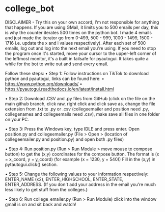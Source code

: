 # college_bot
DISCLAIMER - Try this on your own accord, I'm not responsible for anything that happens. If you are using GMail, it limits you to 500 emails per day, this is why the counter iterates 500 times on the python bot. I made 4 emails and just made the iterator go from 0-499, 500 - 999, 1000 - 1499, 1500 - 1716 i.e. update the x and i values respectively). After each set of 500 emails, log out and log into the next email you're using. If you need to stop the program once it's started, move your cursor to the upper-left corner of the leftmost monitor, it's a built in failsafe for pyautogui. It takes quite a while for the bot to write out and send every email.

Follow these steps:
• Step 1: Follow instructions on TikTok to download python and pyautogui, links can be found here:
	• https://www.python.org/downloads/
	• https://pyautogui.readthedocs.io/en/latest/install.html
	
• Step 2: Download .CSV and .py files from GitHub (click on the file on the main github branch, click raw, right click and click save as, change the file extension from .txt to .py or .csv (collegeemailer and position need .py, collegenames and collegeemails need .csv), make save all files in one folder on your PC. 

• Step 3: Press the Windows key, type IDLE and press enter. Open position.py and collegeemailer.py (File > Open > (location of collegeemailer.py and position.py) and open both .py files)

• Step 4: Run position.py (Run > Run Module > move mouse to compose button) to get the (x,y) coordinates for the compose button. The format is (x = x_coord, y = y_coord) (for example (x = 1230, y = 540)) Fill in the (x,y) in pytautogui.click() section.

• Step 5: Change the following values to your information respectively: ENTER_NAME (x2), ENTER_HIGHSCHOOL, ENTER_STATE, ENTER_ADDRESS. (If you don't add your address in the email you're much less likely to get stuff from the colleges.)

• Step 6: Run college_emailer.py (Run > Run Module) click into the window gmail is on and sit back and watch!
	
